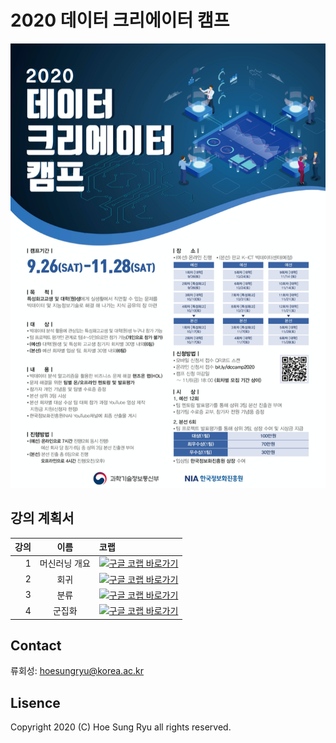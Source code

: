 # 2020 데이터 크리에이터 캠프
![](./img/poster.png)

## 강의 계획서
|강의|이름|코랩|
|--:|:---:|:---|
|1 |머신러닝 개요|<a target="_blank" href="https://colab.research.google.com/drive/1UHalL5YdENo7gvMiZvcpihS5GTfNlk8E?usp=sharing"><img src="https://www.tensorflow.org/images/colab_logo_32px.png" />구글 코랩 바로가기</a>|
|2 |회귀| <a target="_blank" href="https://colab.research.google.com/drive/1UHalL5YdENo7gvMiZvcpihS5GTfNlk8E?usp=sharing"><img src="https://www.tensorflow.org/images/colab_logo_32px.png" />구글 코랩 바로가기</a> |
|3 |분류| <a target="_blank" href="https://colab.research.google.com/drive/1UHalL5YdENo7gvMiZvcpihS5GTfNlk8E?usp=sharing"><img src="https://www.tensorflow.org/images/colab_logo_32px.png" />구글 코랩 바로가기</a>|
|4 |군집화 | <a target="_blank" href="https://colab.research.google.com/drive/1UHalL5YdENo7gvMiZvcpihS5GTfNlk8E?usp=sharing"><img src="https://www.tensorflow.org/images/colab_logo_32px.png" />구글 코랩 바로가기</a>|



## Contact
류회성: hoesungryu@korea.ac.kr

## Lisence
Copyright 2020 (C) Hoe Sung Ryu all rights reserved. 
